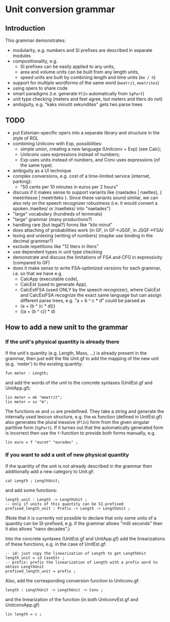 Unit conversion grammar
=======================

Introduction
------------

This grammar demonstrates:

  * modularity, e.g. numbers and SI prefixes are described in separate modules
  * compositionality, e.g.
    * SI prefixes can be easily applied to any units,
    * area and volume units can be built from any length units,
    * speed units are built by combining length and time units (`km / h`)
  * support for multiple wordforms of the same word (`meetrit`, `meetrites`)
  * using opers to share code
  * smart paradigms (i.e. generate `PlIn` automatically from `SgPart`)
  * unit type checking (meters and feet agree, but meters and liters do not)
  * ambiguity, e.g. "kaks minutit sekundites" gets two parse trees


TODO
----

  * put Estonian-specific opers into a separate library and structure in the style of RGL
  * combining Unitconv with Exp, possibilities:
    * simple union, creating a new language (Unitconv + Exp) (see Calc);
    * Unitconv uses expressions instead of numbers;
    * Exp uses units instead of numbers, and Conv uses expressions (of the same type).
  * ambiguity as a UI technique
  * complex conversions, e.g. cost of a time-limited service (internet, parking):
    * "50 cents per 10 minutes in euros per 2 hours"
  * discuss if it makes sense to support variants like {naelades | naeltes},
    { meetritesse | meetriteks }. Since these variants sound similar, we can also
    rely on the speech recognizer robustness (i.e. it would convert a spoken
    /naeltes/ or /naelteks/ into "naelades")
  * "large" vocabulary (hundreds of terminals)
  * "large" grammar (many productions?)
  * handling rare (but legal?) forms like "kilo minut"
  * does attaching of probabilities work (in GF, in GF->JSGF, in JSGF->FSA)
  * lexing and unlexing (writing of numbers) (maybe use binding in the decimal grammar?)
  * exclude repetitions like "12 liters in liters"
  * use dependent types in unit type checking
  * demonstrate and discuss the limitations of FSA and CFG in expressivity (compared to GF)
  * does it make sense to write FSA-optimized versions for each grammar, i.e. so that we have e.g.
    * CalcApp (executable code),
    * CalcEst (used to generate App),
    * CalcEstFSA (used ONLY by the speech recognizer),
    where CalcEst and CalcEstFSA recognize the exact same language but can assign different parse
    trees, e.g. "a + b ^ c * d" could be parsed as
    * (a + (b ^ (c * d)))
    * ((a + (b ^ c)) * d)


How to add a new unit to the grammar
------------------------------------

### If the unit's physical quantity is already there

If the unit's quantity (e.g. Length, Mass, ...) is already present in the grammar,
then just edit the file Unit.gf to add the mapping of the new unit (e.g. `meter')
to the existing quantity:

    fun meter : Length;

and add the words of the unit to the concrete syntaxes (UnitEst.gf and UnitApp.gf):

    lin meter = mk "meetrit";
    lin meter = ss "m";

The functions `mk` and `ss` are predefined. They take a string and generate the internally
used lexicon structure, e.g. the `mk` function (defined in UnitEst.gf) also generates
the plural inessive (`PlIn`) form from the given singular partitive form (`SgPart`).
If it turnes out that the automatically generated form is incorrect then use
the `f`-function to provide both forms manually, e.g.

    lin euro = f "eurot" "eurodes" ;


### If you want to add a unit of new physical quantity

If the quantity of the unit is not already described in the grammar then
additionally add a new category to Unit.gf:

    cat Length ; LengthUnit;

and add some functions:

    length_unit : Length -> LengthUnit ;
    -- only if units of this quantity can be SI-prefixed
    prefixed_length_unit : Prefix -> Length -> LengthUnit ;

(Note that it is currently not possible to declare that only some units
of a quantity can be SI-prefixed, e.g. if the grammar allows "milli seconds"
then it also allows "nano decades".)

Into the concrete syntaxes (UnitEst.gf and UnitApp.gf) add the linearizations
of these functions, e.g. in the case of UnitEst.gf:

    -- id: just copy the linearization of Length to get LengthUnit
    length_unit = id CaseStr ;
    -- prefix: prefix the linearization of Length with a prefix word to obtain LengthUnit
    prefixed_length_unit = prefix ;

Also, add the corresponding conversion function to Unitconv.gf:

    length : LengthUnit -> LengthUnit -> Conv ;

and the linearization of the function (in both UnitconvEst.gf and UnitconvApp.gf)

    lin length = c ;
